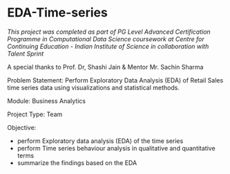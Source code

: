 # EDA-Time-series

*This project was completed as part of PG Level Advanced Certification Programme in Computational Data Science coursework at Centre for Continuing Education - Indian Institute of Science in collaboration with Talent Sprint*

A special thanks to Prof. Dr, Shashi Jain & Mentor Mr. Sachin Sharma

Problem Statement: Perform Exploratory Data Analysis (EDA) of Retail Sales time series data using visualizations and statistical methods.

Module: Business Analytics 

Project Type: Team

Objective:
- perform Exploratory data analysis (EDA) of the time series
- perform Time series behaviour analysis in qualitative and quantitative terms
- summarize the findings based on the EDA

